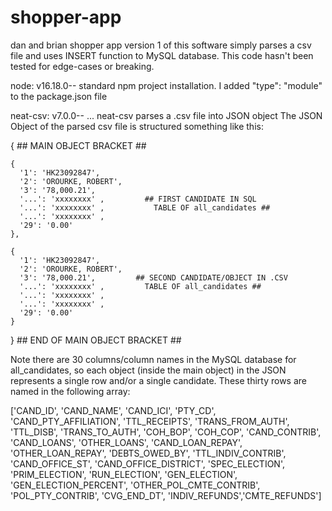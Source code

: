 # shopper-app
dan and brian shopper app
version 1 of this software simply parses a csv file and uses INSERT function to MySQL database. This code hasn't been tested for edge-cases or breaking.


node: v16.18.0-- standard npm project installation. I added "type": "module" to the package.json file


neat-csv: v7.0.0--   ... neat-csv parses a .csv file into JSON object
The JSON Object of the parsed csv file is structured something like this:



{       ## MAIN OBJECT BRACKET ##

    {
      '1': 'HK23092847',
      '2': 'OROURKE, ROBERT',
      '3': '78,000.21',
      '...': 'xxxxxxxx' ,         ## FIRST CANDIDATE IN SQL 
      '...': 'xxxxxxxx' ,           TABLE OF all_candidates ##
      '...': 'xxxxxxxx' ,
      '29': '0.00'
    },
    
    {
      '1': 'HK23092847',
      '2': 'OROURKE, ROBERT',
      '3': '78,000.21',         ## SECOND CANDIDATE/OBJECT IN .CSV 
      '...': 'xxxxxxxx' ,         TABLE OF all_candidates ##
      '...': 'xxxxxxxx' ,
      '...': 'xxxxxxxx' ,
      '29': '0.00'
    }

}       ## END OF MAIN OBJECT BRACKET ##

Note there are 30 columns/column names in the MySQL database for all_candidates, so each object (inside the main object) in the JSON represents a single row and/or a single candidate. These thirty rows are named in the following array:

['CAND_ID', 'CAND_NAME', 'CAND_ICI', 
'PTY_CD', 'CAND_PTY_AFFILIATION', 
'TTL_RECEIPTS', 'TRANS_FROM_AUTH', 
'TTL_DISB', 'TRANS_TO_AUTH', 'COH_BOP', 
'COH_COP', 'CAND_CONTRIB', 'CAND_LOANS', 
'OTHER_LOANS', 'CAND_LOAN_REPAY', 
'OTHER_LOAN_REPAY', 'DEBTS_OWED_BY', 
'TTL_INDIV_CONTRIB', 'CAND_OFFICE_ST', 
'CAND_OFFICE_DISTRICT', 'SPEC_ELECTION', 
'PRIM_ELECTION', 'RUN_ELECTION', 
'GEN_ELECTION', 'GEN_ELECTION_PERCENT', 
'OTHER_POL_CMTE_CONTRIB', 'POL_PTY_CONTRIB', 
'CVG_END_DT', 'INDIV_REFUNDS','CMTE_REFUNDS']

